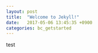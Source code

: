 ```yaml
---
layout: post
title:  "Welcome to Jekyll!"
date:   2017-05-06 13:45:35 +0900
categories: bc_getstarted
---
```

test

